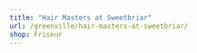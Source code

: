 ```yaml
---
title: "Hair Masters at Sweetbriar"
url: /greenville/hair-masters-at-sweetbriar/
shop: Friseur
---
```


